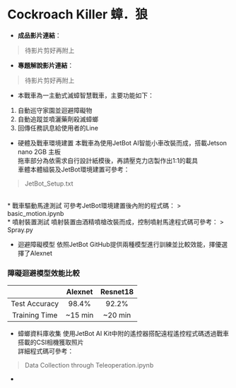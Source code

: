 # Cockroach Killer 蟑．狼

* **成品影片連結**：
> 待影片剪好再附上

* **專題解說影片連結**：
> 待影片剪好再附上

* 本戰車為一主動式滅蟑智慧戰車，主要功能如下：
1. 自動巡守家園並迴避障礙物
2. 自動追蹤並噴灑藥劑殺滅蟑螂
3. 回傳任務訊息給使用者的Line

* 硬體及戰車環境建置
本戰車為使用JetBot AI智能小車改裝而成，搭載Jetson nano 2GB 主板\
拖車部分為依需求自行設計紙模後，再請壓克力店製作出1:1的載具\
車體本體組裝及JetBot環境建置可參考：
> JetBot_Setup.txt 

<br> 
* 戰車驅動馬達測試
可參考JetBot環境建置後內附的程式碼：
> basic_motion.ipynb

<br> 
* 噴射裝置測試
噴射裝置由酒精噴槍改裝而成，控制噴射馬達程式碼可參考：
> Spray.py


* 迴避障礙模型
依照JetBot GitHub提供兩種模型進行訓練並比較效能，擇優選擇了Alexnet
### 障礙迴避模型效能比較
|               |      Alexnet      |       Resnet18       |
|:-------------:|:-----------------:|:--------------------:|
| Test Accuracy |       98.4%       |         92.2%        |
| Training Time |      ~15 min      |        ~20 min       | 


* 蟑螂資料庫收集
使用JetBot AI Kit中附的遙控器搭配遠程遙控程式碼透過戰車搭載的CSI相機獲取照片\
詳細程式碼可參考：
> Data Collection through Teleoperation.ipynb

* 



